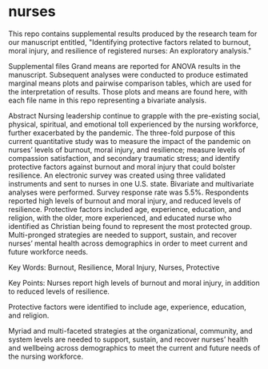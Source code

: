 # nurses

This repo contains supplemental results produced by the research team for our manuscript entitled, "Identifying protective factors related to burnout, moral injury, and resilience of registered nurses: An exploratory analysis."

Supplemental files
Grand means are reported for ANOVA results in the manuscript. Subsequent analyses were conducted to produce estimated marginal means plots and pairwise comparison tables, which are used for the interpretation of results. Those plots and means are found here, with each file name in this repo representing a bivariate analysis.

Abstract
Nursing leadership continue to grapple with the pre-existing social, physical, spiritual, and emotional toll experienced by the nursing workforce, further exacerbated by the pandemic. The three-fold purpose of this current quantitative study was to measure the impact of the pandemic on nurses’ levels of burnout, moral injury, and resilience; measure levels of compassion satisfaction, and secondary traumatic stress; and identify protective factors against burnout and moral injury that could bolster resilience. An electronic survey was created using three validated instruments and sent to nurses in one U.S. state. Bivariate and multivariate analyses were performed. Survey response rate was 5.5%. Respondents reported high levels of burnout and moral injury, and reduced levels of resilience. Protective factors included age, experience, education, and religion, with the older, more experienced, and educated nurse who identified as Christian being found to represent the most protected group.  Multi-pronged strategies are needed to support, sustain, and recover nurses’ mental health across demographics in order to meet current and future workforce needs. 
 
Key Words: 
Burnout, Resilience, Moral Injury, Nurses, Protective 
 
Key Points: 
Nurses report high levels of burnout and moral injury, in addition to reduced levels of resilience.  

Protective factors were identified to include age, experience, education, and religion.   
 
Myriad and multi-faceted strategies at the organizational, community, and system levels are needed to support, sustain, and recover nurses’ health and wellbeing across demographics to meet the current and future needs of the nursing workforce. 
